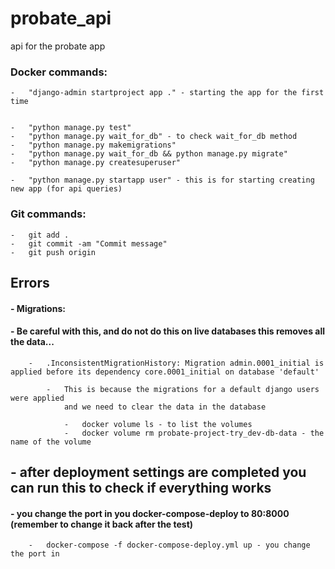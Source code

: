 # probate_api

api for the probate app

### Docker commands:

    -   "django-admin startproject app ." - starting the app for the first time

  
    -   "python manage.py test"
    -   "python manage.py wait_for_db" - to check wait_for_db method
    -   "python manage.py makemigrations"
    -   "python manage.py wait_for_db && python manage.py migrate"
    -   "python manage.py createsuperuser"

    -   "python manage.py startapp user" - this is for starting creating new app (for api queries)

### Git commands:

    -   git add .
    -   git commit -am "Commit message"
    -   git push origin

## Errors

#### - Migrations:

#### - Be careful with this, and do not do this on live databases this removes all the data...

        -   .InconsistentMigrationHistory: Migration admin.0001_initial is applied before its dependency core.0001_initial on database 'default'
            
            -   This is because the migrations for a default django users were applied 
                and we need to clear the data in the database

                -   docker volume ls - to list the volumes
                -   docker volume rm probate-project-try_dev-db-data - the name of the volume

## - after deployment settings are completed you can run this to check if everything works

#### - you change the port in you docker-compose-deploy to 80:8000 (remember to change it back after the test)

        -   docker-compose -f docker-compose-deploy.yml up - you change the port in 